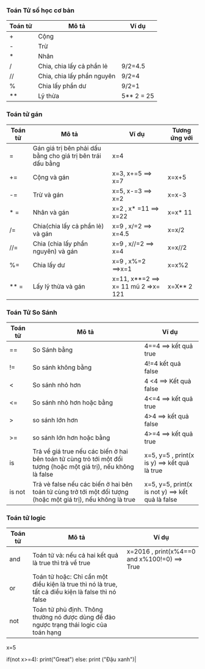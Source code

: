 ### Toán Tử số học cơ bản

|Toán tử|Mô tả| Ví dụ|
|--|--|--|
| + | Cộng |
| - | Trừ|
| * | Nhân|
| / | Chia, chia lấy cả phần lẻ |9/2=4.5|
| //| Chia, chia lấy phần nguyên |9/2=4|
|% | Chia lấy phần dư | 9/2=1|
| ** | Lỹ thừa | 5** 2 = 25|


### Toán tử gán

|Toán tử|Mô tả| Ví dụ|Tương ứng với|
|--|--|--|--|
| =| Gán giá trị bên phải dấu bằng cho giá trị bên trái dấu bằng| x=4|
|+=| Cộng và gán| x=3, x+=5 ==> x=7| x=x+5|
|-=| Trừ và gán| x=5, x-=3 ==> x=2| x=x-3|
|* =| Nhân và gán| x=2 , x* =11 ==> x=22 | x=x* 11|
| /=| Chia(chia lấy cả phần lẻ) và gán| x=9 , x/=2 ==> x=4.5| x=x/2|
|//=| Chia (chia lấy phần nguyên) và gán| x=9 , x//=2 ==> x=4| x=x//2|
|%=| Chia lấy dư| x=9 , x%=2 ==>x=1| x=x%2|
| ** =| Lấy lỹ thừa và gán| x=11, x**=2 ==> x= 11 mũ 2 =>x= 121|x=X** 2|

### Toán Tử So Sánh

|Toán tử|Mô tả| Ví dụ|
|--|--|--|
|==| So Sánh bằng| 4==4 ==> kết quả true|
|!=| So sánh không bằng| 4!=4 kết quả false|
|<| So sánh nhỏ hơn | 4 <4 ==> Kết quả false|
|<=| So sánh nhỏ hơn hoặc bằng| 4<=4 ==> kết quả true|
|>| so sánh lớn hơn | 4>4 ==> kết quả false|
|>=| so sánh lớn hơn hoặc bằng | 4>=4 ==> kết quả true|
| is| Trả về giá true nếu các biến ở hai bên toán tử cùng trỏ tới một đối tượng (hoặc một giá trị), nếu không là false| x=5, y=5 , print(x is y) ==> kết quả là true|
|is not| Trả vè false nếu các biến ở hai bên toán tử cùng trở tới một đối tượng (hoặc một giá trị), nếu không là true| x=5, y=5, print(x is not y) ==> kết quả là false|

### Toán tử logic

|Toán tử|Mô tả| Ví dụ|
|--|--|--|
| and| Toán tử và: nếu cả hai kết quả là true thì trả về true | x=2016 , print(x%4==0 and x%100!=0) ==> True|
| or | Toán tử hoặc: Chỉ cần một điều kiện là true thì nó là true, tất cả điều kiện là false thì nó false| 
| not| Toán tử phủ định. Thông thường nó được dùng để đảo ngược trạng thái logic của toán hạng|
x=5

if(not x>=4):
print("Great")
else: print ("Đậu xanh")|





